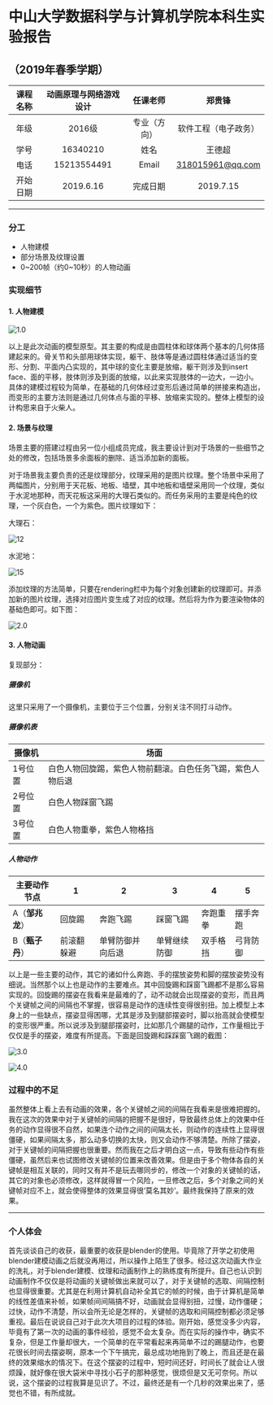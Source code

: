# 中山大学数据科学与计算机学院本科生实验报告

## （2019年春季学期）

| 课程名称 | 动画原理与网络游戏设计 |   任课老师   |        郑贵锋        |
| :------: | :--------------------: | :----------: | :------------------: |
|   年级   |         2016级         | 专业（方向） | 软件工程（电子政务） |
|   学号   |        16340210        |     姓名     |        王德超        |
|   电话   |      15213554491       |    Email     |   318015961@qq.com   |
| 开始日期 |       2019.6.16        |   完成日期   |      2019.7.15       |

------

### 分工

- 人物建模
- 部分场景及纹理设置
- 0~200帧（约0~10秒）的人物动画

### 实现细节

#### 1. 人物建模

![1.0](assets/1.0.PNG)

以上是此次动画的模型原型。其主要的构成是由圆柱体和球体两个基本的几何体搭建起来的。骨关节和头部用球体实现，躯干、肢体等是通过圆柱体通过适当的变形、分割、平面内凸实现的，其中球的变化主要是放缩，躯干则涉及到insert face、面的平移，肢体则涉及到面的放缩，以此来实现肢体的一边大，一边小。具体的建模过程较为简单，在基础的几何体经过变形后通过简单的拼接来构造出，而变形的主要方法则是通过几何体点与面的平移、放缩来实现的。整体上模型的设计构思来自于火柴人。

#### 2. 场景与纹理

场景主要的搭建过程由另一位小组成员完成，我主要设计到对于场景的一些细节之处的修改，包括场景多余面板的删除、适当添加新的面板。

对于场景我主要负责的还是纹理部分，纹理采用的是图片纹理。整个场景中采用了两幅图片，分别用于天花板、地板、墙壁，其中地板和墙壁采用同一个纹理，类似于水泥地那种，而天花板这采用的大理石类似的。而任务采用的主要是纯色的纹理，一个灰白色，一个为紫色。图片纹理如下：

大理石：

![12](assets/12.jpg)

水泥地：

![15](assets/15.jpg)

添加纹理的方法简单，只要在rendering栏中为每个对象创建新的纹理即可。并添加新的图片纹理，选择对应图片变生成了对应的纹理。然后将为作为要渲染物体的基础色即可。如下图：

![2.0](assets/2.0.PNG)



#### 3. 人物动画

复现部分：



##### 摄像机

这里只采用了一个摄像机，主要位于三个位置，分别关注不同打斗动作。

##### 摄像机表

| 摄像机  | 场面                                                       |
| ------- | ---------------------------------------------------------- |
| 1号位置 | 白色人物回旋踢，紫色人物前翻滚。白色任务飞踢，紫色人物后退 |
| 2号位置 | 白色人物踩窗飞踢                                           |
| 3号位置 | 白色人物重拳，紫色人物格挡                                 |

##### 人物动作

| 主要动作节点    | 1          | 2                | 3            | 4        | 5        |
| --------------- | ---------- | ---------------- | ------------ | -------- | -------- |
| A（**邹兆龙**） | 回旋踢     | 奔跑飞踢         | 踩窗飞踢     | 奔跑重拳 | 摆手奔跑 |
| B（**甄子丹**） | 前滚翻躲避 | 单臂防御并向后退 | 单臂继续防御 | 双手格挡 | 弓背防御 |

以上是一些主要的动作，其它的诸如什么奔跑、手的摆放姿势和脚的摆放姿势没有细说。当然那个以上也是动作的主要难点。其中回旋踢和踩窗飞踢都不是那么容易实现的。回旋踢的摆姿在我看来是最难的了，动不动就会出现摆姿的变形，而且两个关键帧之间的间隔也不掌握，很容易是动作的连续性变得很别扭。加上模型上本身上的一些缺点，摆姿显得困哪，尤其是涉及到腿部摆姿时，脚以抬高就会使模型的变形很严重。所以说涉及到腿部摆姿时，比如那几个踢腿的动作，工作量相比于仅仅是手的摆姿，难度有所提高。下面是回旋踢和踩踩窗飞踢的截图：

![3.0](assets/3.0.PNG)

![4.0](assets/4.0.PNG)

### 过程中的不足

虽然整体上看上去有动画的效果，各个关键帧之间的间隔在我看来是很难把握的。我在这次的效果中对于关键帧的间隔的把握不是很好，导致最终总体上的效果中任务的动作显得很不自然，如果连个动作之间的间隔太长，则动作的连续性上显得很僵硬，如果间隔太多，那么动多切换的太快，则又会动作不够清楚。所除了摆姿，对于关键帧的间隔把握也很重要。然而我在之后才明白这一点，导致有些动作有些僵硬，虽然后来也试图修改关键帧的位置来改善效果。但是由于多个物体各自的关键帧是相互关联的，同时又有并不是玩去哪同步的，修改一个对象的关键帧的话，其它的对象也必须修改，这样就得冒一个风险，一旦修改之后，多个对象之间的关键帧对应不上，就会使得整体的效果显得很‘莫名其妙’。最终我保持了原来的效果。

---

### 个人体会

首先谈谈自己的收获，最重要的收获是blender的使用。毕竟除了开学之初使用blender建模动画之后就没再用过，所以操作上陌生了很多。经过这次动画大作业的洗礼，对于blender建模、纹理和动画制作上的熟练度有所提升。自己也认识到动画制作不仅仅是将动画的关键帧做出来就可以了，对于关键帧的选取、间隔控制也显得很重要。尤其是在利用计算机自动补全其它的帧的时候，由于计算机是简单的线性差值来补帧，如果帧间间隔搞不好，动画就会显得别扭，过慢，动作僵硬；过快，动作不清楚，所以会所无论是怎样的，关键帧的选取和间隔控制都必须足够重视。最后在说说自己对于此次大项目的过程的体验。刚开始，感觉没多少内容，毕竟有了第一次的动画的事件经验，感觉不会太复杂。而在实际的操作中，确实不复杂，但是工作量却很大，一个简单的在平常看起来再简单不过的踢腿动作，也要花很长时间去摆姿啊，原本一个下午搞完，最总成功地拖到了晚上，而且还是在最终的效果缩水的情况下。在这个摆姿的过程中，短时间还好，时间长了就会让人很烦躁，就好像在很大袋米中寻找小石子的那种感觉，很烦但是又无可奈何。所以说，这个摆姿的过程我算是见识了。不过，最终还是有一个几秒的效果出来了，感觉也不错，有所成就。